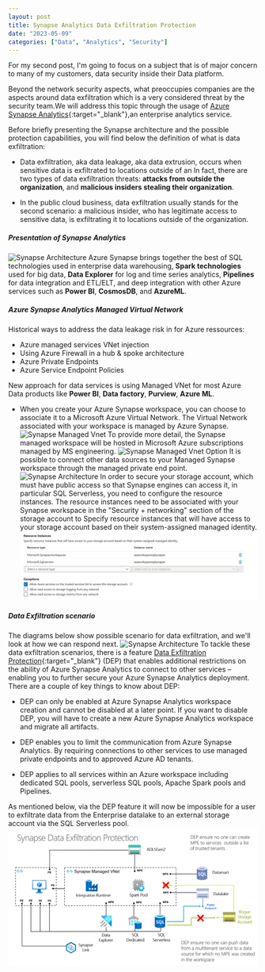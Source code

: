 ```yaml
---
layout: post
title: Synapse Analytics Data Exfiltration Protection
date: "2023-05-09"
categories: ["Data", "Analytics", "Security"]
---
```

For my second post, I'm going to focus on a subject that is of major concern to many of my customers, data security inside their Data platform.

Beyond the network security aspects, what preoccupies companies are the aspects around data exfiltration which is a very considered threat by the security team.We will address this topic through the usage of [Azure Synapse Analytics](https://learn.microsoft.com/en-us/azure/synapse-analytics/overview-what-is){:target="_blank"},an enterprise analytics service.

Before briefly presenting the Synapse architecture and the possible protection capabilities, you will find below the definition of what is data exfiltration:
- Data exfiltration, aka data leakage, aka data extrusion, occurs when sensitive data is exfiltrated to locations outside of an 
In fact, there are two types of data exfiltration threats: **attacks from outside the organization**, and **malicious insiders stealing their organization**.

- In the public cloud business, data exfiltration usually stands for the second scenario: a malicious insider, who has legitimate access to sensitive data, is exfiltrating it to locations outside of the organization.
##### Presentation of Synapse Analytics 
![Synapse Architecture](https://github.com/marc-hadjeje/marc-hadjeje.github.io/blob/main/assets/images/Synapse_archi.jpg?raw=true)
Azure Synapse brings together the best of SQL technologies used in enterprise data warehousing, **Spark technologies** used for big data, **Data Explorer** for log and time series analytics, **Pipelines** for data integration and ETL/ELT, and deep integration with other Azure services such as **Power BI**, **CosmosDB**, and **AzureML**.
##### Azure Synapse Analytics Managed Virtual Network	
Historical ways to address the data leakage risk in for Azure ressources:
- Azure managed services VNet injection
- Using Azure Firewall in a hub & spoke architecture
- Azure Private Endpoints
- Azure Service Endpoint Policies   

New approach for data services is using Managed VNet for most Azure Data products like **Power BI**, **Data factory**, **Purview**, **Azure ML**.
- When you create your Azure Synapse workspace, you can choose to associate it to a Microsoft Azure Virtual Network. The Virtual Network associated with your workspace is managed by Azure Synapse.
![Synapse Managed Vnet](https://github.com/marc-hadjeje/marc-hadjeje.github.io/blob/main/assets/images/azure-synapse-analytics-networking-managed-virtual-network-outbound-traffic.png?raw=true)
To provide more detail, the Synapse managed workspace will be hosted in Microsoft Azure subscriptions managed by MS engineering.
![Synapse Managed Vnet Option](https://github.com/marc-hadjeje/marc-hadjeje.github.io/blob/main/assets/images/managed_vnet.jpg?raw=true)
It is possible to connect other data sources to your Managed Synapse workspace through the managed private end point.
![Synapse Architecture](https://github.com/marc-hadjeje/marc-hadjeje.github.io/blob/main/assets/images/managed_vnet_integration.jpg?raw=true)
In order to secure your storage account, which must have public access so that Synapse engines can access it, in particular SQL Serverless, you need to configure the resource instances.
The resource instances need to be associated with your Synapse workspace in the "Security + networking" section of the storage account to Specify resource instances that will have access to your storage account based on their system-assigned managed identity.
![Synapse Architecture](https://github.com/marc-hadjeje/marc-hadjeje.github.io/blob/main/assets/images/Ressource_Instance.jpg?raw=true)
##### Data Exfiltration scenario
The diagrams below show possible scenario for data exfiltration, and we'll look at how we can respond next. 
![Synapse Architecture](https://github.com/marc-hadjeje/marc-hadjeje.github.io/blob/main/assets/images/DEP1.jpg?raw=true)
To tackle these data exfiltration scenarios, there is a feature [Data Exfiltration Protection](https://learn.microsoft.com/en-us/azure/synapse-analytics/security/workspace-data-exfiltration-protection){:target="_blank"} (DEP) that enables additional restrictions on the ability of Azure Synapse Analytics to connect to other services – enabling you to further secure your Azure Synapse Analytics deployment. There are a couple of key things to know about DEP:
- DEP can only be enabled at Azure Synapse Analytics workspace creation and cannot be disabled at a later point. If you want to disable DEP, you will have to create a new Azure Synapse Analytics workspace and migrate all artifacts.

- DEP enables you to limit the communication from Azure Synapse Analytics. By requiring connections to other services to use managed private endpoints and to approved Azure AD tenants.

- DEP applies to all services within an Azure workspace including dedicated SQL pools, serverless SQL pools, Apache Spark pools and Pipelines.

As mentioned below, via the DEP feature it will now be impossible for a user to exfiltrate data from the Enterprise datalake to an external storage account via the SQL Serverless pool.
![Synapse Architecture](https://github.com/marc-hadjeje/marc-hadjeje.github.io/blob/main/assets/images/Synapse-DEP.jpg?raw=true)
